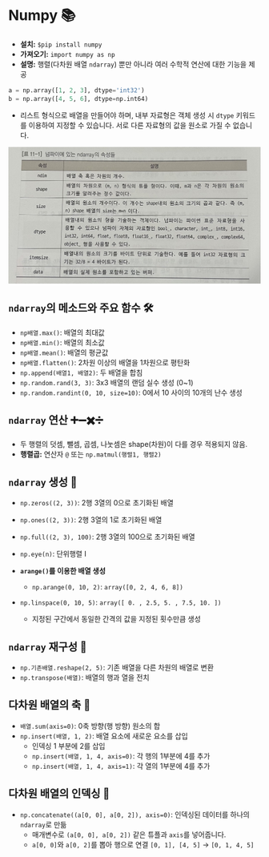 # Numpy 📚

- **설치:** `$pip install numpy`
- **가져오기:** `import numpy as np`
- **설명:** 행렬(다차원 배열 `ndarray`) 뿐만 아니라 여러 수학적 연산에 대한 기능을 제공
```py
a = np.array([1, 2, 3], dtype='int32')
b = np.array([4, 5, 6], dtype=np.int64)
```
- 리스트 형식으로 배열을 만들어야 하며, 내부 자료형은 객체 생성 시 `dtype` 키워드를 이용하여 지정할 수 있습니다. 서로 다른 자료형의 값을 원소로 가질 수 없습니다.

![Numpy 데이터 타입](image-3.png)

## `ndarray`의 메소드와 주요 함수 🛠️
- `np배열.max()`: 배열의 최대값
- `np배열.min()`: 배열의 최소값
- `np배열.mean()`: 배열의 평균값
- `np배열.flatten()`: 2차원 이상의 배열을 1차원으로 평탄화
- `np.append(배열1, 배열2)`: 두 배열을 합침
- `np.random.rand(3, 3)`: 3x3 배열의 랜덤 실수 생성 (0~1)
- `np.random.randint(0, 10, size=10)`: 0에서 10 사이의 10개의 난수 생성

## `ndarray` 연산 ➕➖✖️➗
- 두 행렬의 덧셈, 뺄셈, 곱셈, 나눗셈은 shape(차원)이 다를 경우 적용되지 않음.
- **행렬곱:** 연산자 `@` 또는 `np.matmul(행렬1, 행렬2)`

## `ndarray` 생성 🔨
- `np.zeros((2, 3))`: 2행 3열의 0으로 초기화된 배열
- `np.ones((2, 3))`: 2행 3열의 1로 초기화된 배열
- `np.full((2, 3), 100)`: 2행 3열의 100으로 초기화된 배열
- `np.eye(n)`: 단위행렬 I

- **`arange()`를 이용한 배열 생성**
    - `np.arange(0, 10, 2)`: `array([0, 2, 4, 6, 8])`

- `np.linspace(0, 10, 5)`: `array([ 0. , 2.5, 5. , 7.5, 10. ])`
    - 지정된 구간에서 동일한 간격의 값을 지정된 횟수만큼 생성

## `ndarray` 재구성 🔄
- `np.기존배열.reshape(2, 5)`: 기존 배열을 다른 차원의 배열로 변환
- `np.transpose(배열)`: 배열의 행과 열을 전치

## 다차원 배열의 축 🌟
- `배열.sum(axis=0)`: 0축 방향(행 방향) 원소의 합
- `np.insert(배열, 1, 2)`: 배열 요소에 새로운 요소를 삽입
    - 인덱싱 1 부분에 2를 삽입
    - `np.insert(배열, 1, 4, axis=0)`: 각 행의 1부분에 4를 추가
    - `np.insert(배열, 1, 4, axis=1)`: 각 열의 1부분에 4를 추가

## 다차원 배열의 인덱싱 📏
- `np.concatenate((a[0, 0], a[0, 2]), axis=0)`: 인덱싱된 데이터를 하나의 `ndarray`로 만듦
    - 매개변수로 `(a[0, 0], a[0, 2])` 같은 튜플과 `axis`를 넣어줍니다.
    - `a[0, 0]`와 `a[0, 2]`를 뽑아 행으로 연결 `[0, 1], [4, 5]` → `[0, 1, 4, 5]`
